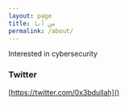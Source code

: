 ```yaml
---
layout: page
title: من أنا
permalink: /about/
---
```


Interested in cybersecurity

### Twitter

[https://twitter.com/0x3bdullah]()
